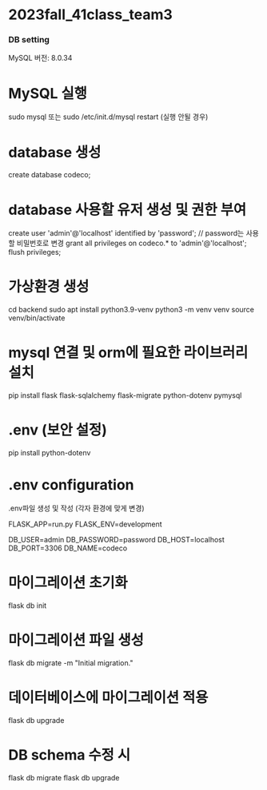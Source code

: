  # 2023fall_41class_team3

 ### DB setting
 MySQL 버전: 8.0.34

 # MySQL 실행
 sudo mysql
 또는
 sudo /etc/init.d/mysql restart (실행 안될 경우)

# database 생성
create database codeco;

# database 사용할 유저 생성 및 권한 부여
create user 'admin'@'localhost' identified by 'password'; // password는 사용할 비밀번호로 변경
grant all privileges on codeco.* to 'admin'@'localhost';
flush privileges;


# 가상환경 생성
cd backend
sudo apt install python3.9-venv
python3 -m venv venv
source venv/bin/activate

# mysql 연결 및 orm에 필요한 라이브러리 설치
pip install flask flask-sqlalchemy flask-migrate python-dotenv pymysql

# .env (보안 설정)
pip install python-dotenv

# .env configuration
.env파일 생성 및 작성 (각자 환경에 맞게 변경)

FLASK_APP=run.py
FLASK_ENV=development

DB_USER=admin
DB_PASSWORD=password
DB_HOST=localhost
DB_PORT=3306
DB_NAME=codeco

# 마이그레이션 초기화
flask db init

# 마이그레이션 파일 생성
flask db migrate -m "Initial migration."

# 데이터베이스에 마이그레이션 적용
flask db upgrade

# DB schema 수정 시
flask db migrate 
flask db upgrade